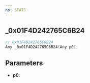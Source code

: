 ```yaml
---
ns: STATS
---
```

## _0x01F4D242765C6B24

```c
// 0x01F4D242765C6B24
Any _0x01F4D242765C6B24(Any p0);
```

## Parameters
* **p0**:
